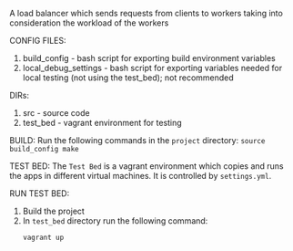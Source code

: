 A load balancer which sends requests from clients to workers taking into consideration the workload of the workers

CONFIG FILES:
1. build_config - bash script for exporting build environment variables
2. local_debug_settings - bash script for exporting variables needed for local testing (not using the test_bed); not recommended

DIRs:
1. src - source code
2. test_bed - vagrant environment for testing

BUILD:
Run the following commands in the `project` directory:
    ```
    source build_config
    make
    ```

TEST BED:
The `Test Bed` is a vagrant environment which copies and runs the apps in different virtual machines. It is controlled by `settings.yml`. 

RUN TEST BED:
1. Build the project
2. In `test_bed` directory run the following command:
    ```
    vagrant up
    ```